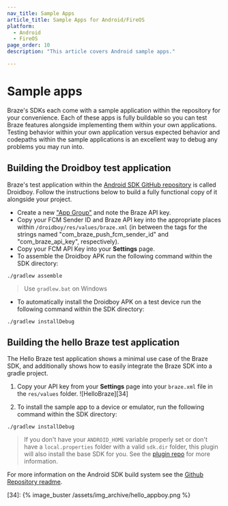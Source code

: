 ```yaml
---
nav_title: Sample Apps
article_title: Sample Apps for Android/FireOS
platform: 
  - Android
  - FireOS
page_order: 10
description: "This article covers Android sample apps."

---
```


# Sample apps

Braze's SDKs each come with a sample application within the repository for your convenience. Each of these apps is fully buildable so you can test Braze features alongside implementing them within your own applications. Testing behavior within your own application versus expected behavior and codepaths within the sample applications is an excellent way to debug any problems you may run into.

## Building the Droidboy test application
Braze's test application within the [Android SDK GitHub repository][3] is called Droidboy. Follow the instructions below to build a fully functional copy of it alongside your project.

- Create a new ["App Group"][25] and note the Braze API key.
- Copy your FCM Sender ID and Braze API key into the appropriate places within `/droidboy/res/values/braze.xml` (in between the tags for the strings named "com_braze_push_fcm_sender_id" and "com_braze_api_key", respectively).
- Copy your FCM API Key into your **Settings** page.
- To assemble the Droidboy APK run the following command within the SDK directory:

```
./gradlew assemble
```
> Use `gradlew.bat` on Windows

- To automatically install the Droidboy APK on a test device run the following command within the SDK directory:

```
./gradlew installDebug
```

## Building the hello Braze test application
The Hello Braze test application shows a minimal use case of the Braze SDK, and additionally shows how to easily integrate the Braze SDK into a gradle project.

1. Copy your API key from your **Settings** page into your `braze.xml` file in the `res/values` folder.
![HelloBraze][34]

2. To install the sample app to a device or emulator, run the following command within the SDK directory:

```
./gradlew installDebug
```

> If you don't have your `ANDROID_HOME` variable properly set or don't have a `local.properties` folder with a valid `sdk.dir` folder, this plugin will also install the base SDK for you. See the [plugin repo][27] for more information.

For more information on the Android SDK build system see the [Github Repository readme][26].

[25]: {{site.baseurl}}/developer_guide/platform_wide/app_group_configuration/#app-group-configuration
[26]: https://github.com/Appboy/appboy-android-sdk/blob/master/README.md
[27]: https://github.com/JakeWharton/sdk-manager-plugin
[3]: https://github.com/appboy/appboy-android-sdk "Appboy Android GitHub Repository"
[34]: {% image_buster /assets/img_archive/hello_appboy.png %}
